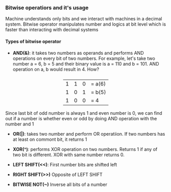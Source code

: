 ### Bitwise operatiors and it's usage

Machine understands only bits and we interact with machines in a decimal system. Bitwise operator manipulates number and logics at bit level which is faster than interacting with decimal systems

#### Types of bitwise operator

- **AND(&)**: it takes two numbers as operands and performs AND operations on every bit of two numbers. For example, let's take two number a = 6, b = 5 and their binary value is a = 110 and b = 101. AND operation on a, b would result in 4. How?

<table style="display: flex; justify-content: center;">
  <tbody>
      <tr>
        <td>1</td>
        <td>1</td>
        <td>0</td>
        <td>= a(6)</td>
      </tr>
       <tr>
        <td>1</td>
        <td>0</td>
        <td>1</td>
        <td>= b(5)</td>
      </tr>
       <tr>
        <td>1</td>
        <td>0</td>
        <td>0</td>
        <td>= 4</td>
      </tr>
  </tbody>
<table>

Since last bit of odd number is always 1 and even number is 0, we can find out if a number is whether even or odd by doing AND operation with the number and 1

- **OR(|)**: takes two number and perform OR operatiion. If two numbers has at least on commont bit, it returns 1

- **XOR(^)**: performs XOR operation on two numbers. Returns 1 if any of two bit is different. XOR with same number returns 0.

- **LEFT SHIFT(<<)**: First number bits are shifted left

- **RIGHT SHIFT(>>)** Opposite of LEFT SHIFT

- **BITWISE NOT(~)** Inverse all bits of a number
